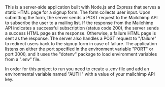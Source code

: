 This is a server-side application built with Node.js and Express that serves a static HTML page for a signup form. The form collects user input. Upon submitting the form, the server sends a POST request to the Mailchimp API to subscribe the user to a mailing list. If the response from the Mailchimp API indicates a successful subscription (status code 200), the server sends a success HTML page as the response. Otherwise, a failure HTML page is sent as the response. The server also handles a POST request to "/failure" to redirect users back to the signup form in case of failure. The application listens on either the port specified in the environment variable "PORT" or port 3000, and it uses the "dotenv" package to load environment variables from a ".env" file.


In order for this project to run you need to create a .env file and add an environmental variable named "AUTH" with a value of your mailchimp API key.